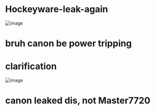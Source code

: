 # Hockeyware-leak-again
![image](https://user-images.githubusercontent.com/55558592/206928658-44801bed-b46a-4921-97d4-511730a1f42c.png)
# bruh canon be power tripping
# clarification
![image](https://user-images.githubusercontent.com/55558592/206928832-7e5b8095-3922-43f4-8f77-456bbd39a57d.png)
# canon leaked dis, not Master7720

